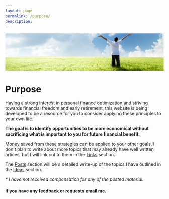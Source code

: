 ```yaml
---
layout: page
permalink: /purpose/
description:  
---
```


![Green pastures](/images/Moneybanner.jpg "Green pastures")

# Purpose

Having a strong interest in personal finance optimization and striving towards financial freedom and early retirement, this website is being developed to be a resource for you to consider applying these principles to your own life.

**The goal is to identify opportunities to be more economical without sacrificing what is important to you for future financial benefit.**

Money saved from these strategies can be applied to your other goals.  I don't plan to write about more topics that may already have well written artices, but I will link out to them in the [Links](/links/) section.

The [Posts](/) section will be a detailed write-up of the topics I have outlined in the [Ideas](/ideas/) section.

*\* I have not received compensation for any of the posted material.*


#### If you have any feedback or requests [email me](mailto:contact@frugaldime.com).
